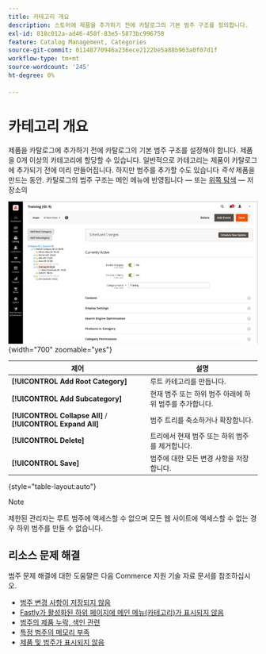 ```yaml
---
title: 카테고리 개요
description: 스토어에 제품을 추가하기 전에 카탈로그의 기본 범주 구조를 정의합니다.
exl-id: 818c012a-ad46-458f-83e5-5873bc996758
feature: Catalog Management, Categories
source-git-commit: 01148770946a236ece2122be5a88b963a0f07d1f
workflow-type: tm+mt
source-wordcount: '245'
ht-degree: 0%

---
```


# 카테고리 개요

제품을 카탈로그에 추가하기 전에 카탈로그의 기본 범주 구조를 설정해야 합니다. 제품을 0개 이상의 카테고리에 할당할 수 있습니다. 일반적으로 카테고리는 제품이 카탈로그에 추가되기 전에 미리 만들어집니다. 하지만 범주를 추가할 수도 있습니다 _즉석_ 제품을 만드는 동안. 카탈로그의 범주 구조는 메인 메뉴에 반영됩니다 — 또는 [위쪽 탐색](navigation-top.md) — 저장소의

![범주 트리](./assets/category-selected.png){width="700" zoomable="yes"}

| 제어 | 설명 |
|--- |--- |
| **[!UICONTROL Add Root Category]** | 루트 카테고리를 만듭니다. |
| **[!UICONTROL Add Subcategory]** | 현재 범주 또는 하위 범주 아래에 하위 범주를 추가합니다. |
| **[!UICONTROL Collapse All]** / **[!UICONTROL Expand All]** | 범주 트리를 축소하거나 확장합니다. |
| **[!UICONTROL Delete]** | 트리에서 현재 범주 또는 하위 범주를 제거합니다. |
| **[!UICONTROL Save]** | 범주에 대한 모든 변경 사항을 저장합니다. |

{style="table-layout:auto"}

>[!NOTE]
>
>제한된 관리자는 루트 범주에 액세스할 수 없으며 모든 웹 사이트에 액세스할 수 없는 경우 하위 범주를 만들 수 없습니다.

## 리소스 문제 해결

범주 문제 해결에 대한 도움말은 다음 Commerce 지원 기술 자료 문서를 참조하십시오.

- [범주 변경 사항이 저장되지 않음](https://experienceleague.adobe.com/docs/commerce-knowledge-base/kb/troubleshooting/miscellaneous/changes-to-categories-are-not-being-saved.html)
- [Fastly가 활성화된 하위 페이지에 메인 메뉴(카테고리)가 표시되지 않음](https://experienceleague.adobe.com/docs/commerce-knowledge-base/kb/troubleshooting/miscellaneous/main-menu-categories-not-displayed-on-subpages-with-fastly-enabled.html)
- [범주의 제품 누락, 색인 관련](https://experienceleague.adobe.com/docs/commerce-knowledge-base/kb/support-tools/patches/v1-0-6/mdva-30977-magento-patch-missing-products-from-categories-indexing-related.html)
- [특정 범주의 메모리 부족](https://experienceleague.adobe.com/docs/commerce-knowledge-base/kb/support-tools/patches/v1-0-19/mdva-31307-magento-patch-out-of-memory-on-certain-categories.html)
- [제품 및 범주가 표시되지 않음](https://experienceleague.adobe.com/docs/commerce-knowledge-base/kb/support-tools/patches/v1-0-18/mdva-34695-magento-patch-products-and-categories-not-displaying.html)
